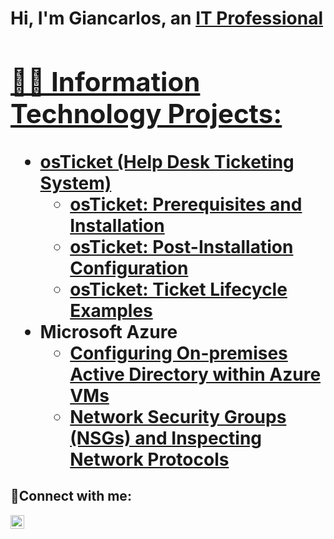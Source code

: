 <h1>Hi, I'm Giancarlos, an <a href="https://www.linkedin.com/in/giancarlos-colon-658635237?lipi=urn%3Ali%3Apage%3Ad_flagship3_profile_view_base_contact_details%3B4ZrCN9ScQje7MeQSds6ojQ%3D%3D">IT Professional

<h2>👨‍💻 Information Technology Projects:</h2>

- <b>osTicket (Help Desk Ticketing System)</b>
  - [osTicket: Prerequisites and Installation](https://github.com/Giancarlosc2/OSticket-prereq.git)
  - [osTicket: Post-Installation Configuration](https://github.com/Giancarlosc2/post-install-config.git)
  - [osTicket: Ticket Lifecycle Examples](https://github.com/Giancarlosc2/ticket-lifecycle.git)
- <b>Microsoft Azure</b>
  - [Configuring On-premises Active Directory within Azure VMs](https://github.com/Giancarlosc2/configure-ad.git)
  - [Network Security Groups (NSGs) and Inspecting Network Protocols](https://github.com/Giancarlosc2/azure-network-protocols.git)

<h2>🤳Connect with me:</h2>

[<img align="left" alt="GC | LinkedIn" width="22px" src="https://cdn.jsdelivr.net/npm/simple-icons@v3/icons/linkedin.svg" />][linkedin]


[linkedin]: (https://www.linkedin.com/in/giancarlos-colon-658635237/)https://www.linkedin.com/in/giancarlos-colon-658635237/
